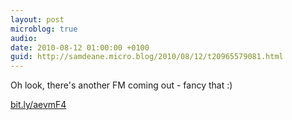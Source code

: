 ```yaml
---
layout: post
microblog: true
audio: 
date: 2010-08-12 01:00:00 +0100
guid: http://samdeane.micro.blog/2010/08/12/t20965579081.html
---
```

Oh look, there's another FM coming out - fancy that :)

[bit.ly/aevmF4](http://bit.ly/aevmF4)
